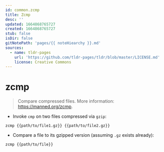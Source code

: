 ```yaml
---
id: common.zcmp
title: Zcmp
desc: ''
updated: 1664868765727
created: 1664868765727
stub: false
isDir: false
gitNotePath: 'pages/{{ noteHiearchy }}.md'
sources:
  - name: tldr-pages
    url: 'https://github.com/tldr-pages/tldr/blob/master/LICENSE.md'
    license: Creative Commons
---
```

# zcmp

> Compare compressed files.
> More information: <https://manned.org/zcmp>.

- Invoke `cmp` on two files compressed via `gzip`:

`zcmp {{path/to/file1.gz}} {{path/to/file2.gz}}`

- Compare a file to its gzipped version (assuming `.gz` exists already):

`zcmp {{path/to/file}}`

